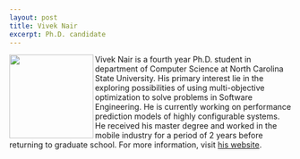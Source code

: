 ```yaml
---
layout: post
title: Vivek Nair
excerpt: Ph.D. candidate
---
```


 
<img align=left width=150
src="{{site.url}}/img/vivek.jpg"> Vivek Nair is a fourth year Ph.D. student in department of Computer Science at North Carolina State University. His primary interest lie in the exploring possibilities of using multi-objective optimization to solve problems in Software Engineering. He is currently working on performance prediction models of highly configurable systems. He received his master degree and worked in the mobile industry for a period of 2 years before returning to graduate school. For more information, visit [his website](http://vivekaxl.com/).

